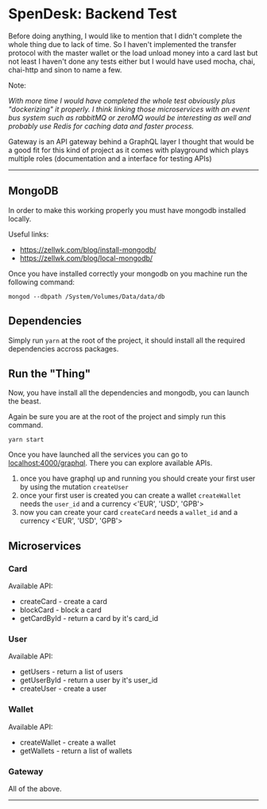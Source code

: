 # SpenDesk: Backend Test

Before doing anything, I would like to mention that I didn't complete the whole thing due to lack of time. So I haven't implemented the transfer protocol with the master wallet or the load unload money into a card last but not least I haven't done any tests either but I would have used mocha, chai, chai-http and sinon to name a few.

Note:

_With more time I would have completed the whole test obviously plus "dockerizing" it properly. I think linking those microservices with an event bus system such as rabbitMQ or zeroMQ would be interesting as well and probably use Redis for caching data and faster process._

Gateway is an API gateway behind a GraphQL layer I thought that would be a good fit for this kind of project as it comes with playground which plays multiple roles (documentation and a interface for testing APIs)

---

## MongoDB

In order to make this working properly you must have mongodb installed locally.

Useful links:

- https://zellwk.com/blog/install-mongodb/
- https://zellwk.com/blog/local-mongodb/

Once you have installed correctly your mongodb on you machine run the following command:

```shell
mongod --dbpath /System/Volumes/Data/data/db
```

## Dependencies

Simply run `yarn` at the root of the project, it should install all the required dependencies accross packages.

## Run the "Thing"

Now, you have install all the dependencies and mongodb, you can launch the beast.

Again be sure you are at the root of the project and simply run this command.

```
yarn start
```

Once you have launched all the services you can go to [localhost:4000/graphql](htt[://localhost:4000/graphql]). There you can explore available APIs.

1. once you have graphql up and running you should create your first user by using the mutation `createUser`
2. once your first user is created you can create a wallet `createWallet` needs the `user_id` and a currency <'EUR', 'USD', 'GPB'>
3. now you can create your card `createCard` needs a `wallet_id` and a currency <'EUR', 'USD', 'GPB'>

## Microservices

### Card

Available API:

- createCard - create a card
- blockCard - block a card
- getCardById - return a card by it's card_id

### User

Available API:

- getUsers - return a list of users
- getUserById - return a user by it's user_id
- createUser - create a user

### Wallet

Available API:

- createWallet - create a wallet
- getWallets - return a list of wallets

### Gateway

All of the above.

---
